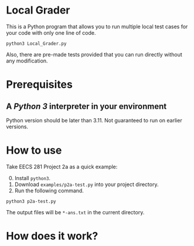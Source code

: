 # Local Grader

This is a Python program that allows you to run multiple local test cases for your code with only one line of code.

```linux
python3 Local_Grader.py
```

Also, there are pre-made tests provided that you can run directly without any modification. 

# Prerequisites

## A ***Python 3*** interpreter in your environment

Python version should be later than 3.11. Not guaranteed to run on earlier versions.



# How to use

Take EECS 281 Project 2a as a quick example:

0. Install `python3`.
1. Download `examples/p2a-test.py` into your project directory.
2. Run the following command.

```
python3 p2a-test.py
```

The output files will be `*-ans.txt` in the current directory.

# How does it work?

